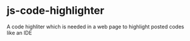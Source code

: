 # js-code-highlighter
A code highliter which is needed in a web page to highlight posted codes like an IDE
